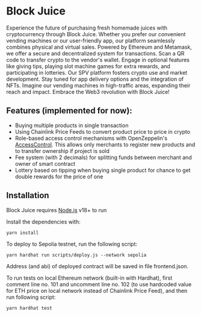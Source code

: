 # Block Juice

Experience the future of purchasing fresh homemade juices with cryptocurrency through Block Juice. Whether you prefer our convenient vending machines or our user-friendly app, our platform seamlessly combines physical and virtual sales. Powered by Ethereum and Metamask, we offer a secure and decentralized system for transactions. Scan a QR code to transfer crypto to the vendor's wallet. Engage in optional features like giving tips, playing slot machine games for extra rewards, and participating in lotteries. Our SPV platform fosters crypto use and market development. Stay tuned for app delivery options and the integration of NFTs. Imagine our vending machines in high-traffic areas, expanding their reach and impact. Embrace the Web3 revolution with Block Juice!

## Features (implemented for now):
- Buying multiple products in single transaction
- Using Chainlink Price Feeds to convert product price to price in crypto
- Role-based access control mechanisms with OpenZeppelin's [AccessControl](https://github.com/OpenZeppelin/openzeppelin-contracts/blob/master/contracts/access/AccessControl.sol). This allows only merchants to register new products and to transfer ownership if project is sold
- Fee system (with 2 decimals) for splitting funds between merchant and owner of smart contract
- Lottery based on tipping when buying single product for chance to get double rewards for the price of one

## Installation
Block Juice requires [Node.js](https://nodejs.org/) v18+ to run

Install the dependencies with:
```shell
yarn install
```

To deploy to Sepolia testnet, run the following script:
```shell
yarn hardhat run scripts/deploy.js --network sepolia
```

Address (and abi) of deployed contract will be saved in file frontend.json.

To run tests on local Ethereum network (built-in with Hardhat), first comment line no. 101 and uncomment line no. 102 (to use hardcoded value for ETH price on local network instead of Chainlink Price Feed), and then run following script:
```shell
yarn hardhat test
```